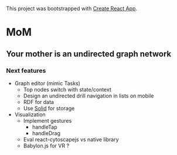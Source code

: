 This project was bootstrapped with [Create React App](https://github.com/facebook/create-react-app).

# MoM

## Your mother is an undirected graph network

### Next features

- Graph editor (mimic Tasks)
  - Top nodes switch with state/context
  - Design an undirected drill navigation in lists on mobile
  - RDF for data
  - Use [Solid](https://www.solid.community/) for storage
- Visualization
  - Implement gestures
    - handleTap
    - handleDrag
  - Eval react-cytoscapejs vs native library
  - Babylon.js for VR ?
